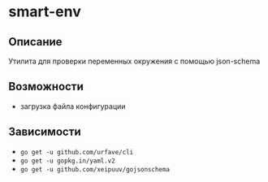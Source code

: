 # smart-env

## Описание
Утилита для проверки переменных окружения с помощью json-schema

## Возможности
 - загрузка файла конфигурации

## Зависимости
 - ```go get -u github.com/urfave/cli```
 - ```go get -u gopkg.in/yaml.v2```
 - ```go get -u github.com/xeipuuv/gojsonschema```
